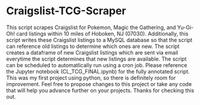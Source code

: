 # Craigslist-TCG-Scraper

This script scrapes Craigslist for Pokemon, Magic the Gathering, and Yu-Gi-Oh! card listings within 10 miles of Hoboken, NJ (07030). Additionally, this script writes these Craigslist listings to a MySQL database so that the script can reference old listings to determine which ones are new. The script creates a dataframe of new Craigslist listings which are sent via email everytime the script determines that new listings are available. The script can be scheduled to automatlically run using a cron job. Please reference the Jupyter notebook (CL_TCG_FINAL.ipynb) for the fully annotated script. This was my first project using python, so there is definitely room for improvement. Feel free to propose changes to this project or take any code that will help you advance further on your projects. Thanks for checking this out.
